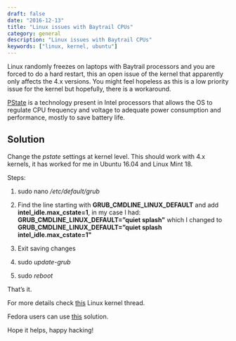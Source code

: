 ```yaml
--- 
draft: false
date: "2016-12-13"
title: "Linux issues with Baytrail CPUs"
category: general
description: "Linux issues with Baytrail CPUs"
keywords: ["linux, kernel, ubuntu"]
---
```


Linux randomly freezes on laptops with Baytrail processors and you are forced to do a hard restart, this an open issue of the kernel that apparently only affects the 4.x versions. You might feel hopeless as this is a low priority issue for the kernel but hopefully, there is a workaround.

[PState](https://software.intel.com/en-us/blogs/2008/05/29/what-exactly-is-a-p-state-pt-1) is a technology present in Intel processors that allows the OS to regulate CPU frequency and voltage to adequate power consumption and performance, mostly to save battery life.

## Solution

Change the *pstate* settings at kernel level. This should work with 4.x kernels, it has worked for me in Ubuntu 16.04 and Linux Mint 18.

Steps:

1. sudo nano */etc/default/grub*

2. Find the line starting with **GRUB_CMDLINE_LINUX_DEFAULT** and add **intel_idle.max_cstate=1**, in my case I had: **GRUB_CMDLINE_LINUX_DEFAULT=”quiet splash"** which I changed to **GRUB_CMDLINE_LINUX_DEFAULT=”quiet splash intel_idle.max_cstate=1"**

3. Exit saving changes

4. sudo *update-grub*

5. sudo *reboot*

That’s it.

For more details check [this](https://bugzilla.kernel.org/show_bug.cgi?id=109051) Linux kernel thread.

Fedora users can use [this](https://ask.fedoraproject.org/en/question/83930/how-to-intel_idlemax_cstate1/) solution.

Hope it helps, happy hacking!
